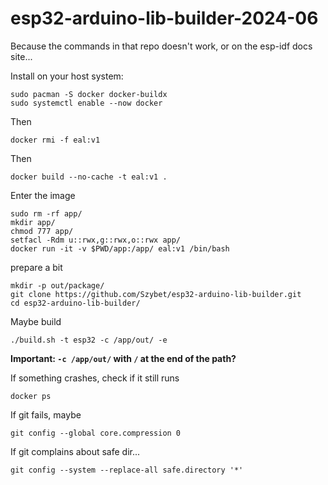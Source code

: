 # esp32-arduino-lib-builder-2024-06 
Because the commands in that repo doesn't work, or on the esp-idf docs site...

Install on your host system: 
```
sudo pacman -S docker docker-buildx
sudo systemctl enable --now docker
```

Then
```
docker rmi -f eal:v1
```

Then
```
docker build --no-cache -t eal:v1 .
```

Enter the image
```
sudo rm -rf app/
mkdir app/
chmod 777 app/
setfacl -Rdm u::rwx,g::rwx,o::rwx app/
docker run -it -v $PWD/app:/app/ eal:v1 /bin/bash
```

prepare a bit
```
mkdir -p out/package/
git clone https://github.com/Szybet/esp32-arduino-lib-builder.git
cd esp32-arduino-lib-builder/
```

Maybe build
```
./build.sh -t esp32 -c /app/out/ -e
```
**Important: `-c /app/out/` with `/` at the end of the path?**

If something crashes, check if it still runs
```
docker ps
```
If git fails, maybe
```
git config --global core.compression 0
```
If git complains about safe dir...
```
git config --system --replace-all safe.directory '*'
```

